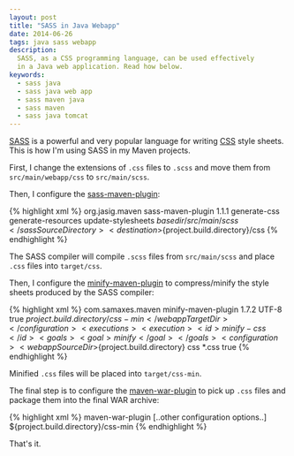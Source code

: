 ```yaml
---
layout: post
title: "SASS in Java Webapp"
date: 2014-06-26
tags: java sass webapp
description:
  SASS, as a CSS programming language, can be used effectively
  in a Java web application. Read how below.
keywords:
  - sass java
  - sass java web app
  - sass maven java
  - sass maven
  - sass java tomcat
---
```


[SASS](http://sass-lang.com/) is a powerful and very popular
language for writing [CSS](http://www.w3.org/Style/CSS/Overview.en.html)
style sheets. This is how I'm using SASS in my Maven projects.

First, I change the extensions of `.css` files to
`.scss` and move them from `src/main/webapp/css` to `src/main/scss`.

Then, I configure the [sass-maven-plugin](https://github.com/Jasig/sass-maven-plugin):

{% highlight xml %}
<plugin>
  <groupId>org.jasig.maven</groupId>
  <artifactId>sass-maven-plugin</artifactId>
  <version>1.1.1</version>
  <executions>
    <execution>
      <id>generate-css</id>
      <phase>generate-resources</phase>
      <goals>
        <goal>update-stylesheets</goal>
      </goals>
      <configuration>
        <sassSourceDirectory>${basedir}/src/main/scss</sassSourceDirectory>
        <destination>${project.build.directory}/css</destination>
      </configuration>
    </execution>
  </executions>
</plugin>
{% endhighlight %}

The SASS compiler will compile `.scss` files from
`src/main/scss` and place `.css` files into `target/css`.

Then, I configure the [minify-maven-plugin](https://github.com/samaxes/minify-maven-plugin)
to compress/minify the style sheets produced by the SASS compiler:

{% highlight xml %}
<plugin>
  <groupId>com.samaxes.maven</groupId>
  <artifactId>minify-maven-plugin</artifactId>
  <version>1.7.2</version>
  <configuration>
    <charset>UTF-8</charset>
    <nosuffix>true</nosuffix>
    <webappTargetDir>${project.build.directory}/css-min</webappTargetDir>
  </configuration>
  <executions>
    <execution>
      <id>minify-css</id>
      <goals>
        <goal>minify</goal>
      </goals>
      <configuration>
        <webappSourceDir>${project.build.directory}</webappSourceDir>
        <cssSourceDir>css</cssSourceDir>
        <cssSourceIncludes>
          <include>*.css</include>
        </cssSourceIncludes>
        <skipMerge>true</skipMerge>
      </configuration>
    </execution>
  </executions>
</plugin>
{% endhighlight %}

Minified `.css` files will be placed into `target/css-min`.

The final step is to configure the
[maven-war-plugin](http://maven.apache.org/plugins/maven-war-plugin/)
to pick up `.css` files and package them into the final WAR archive:

{% highlight xml %}
<plugin>
  <artifactId>maven-war-plugin</artifactId>
  <configuration>
    [..other configuration options..]
    <webResources combine.children="append">
      <resource>
        <directory>${project.build.directory}/css-min</directory>
      </resource>
    </webResources>
  </configuration>
</plugin>
{% endhighlight %}

That's it.
